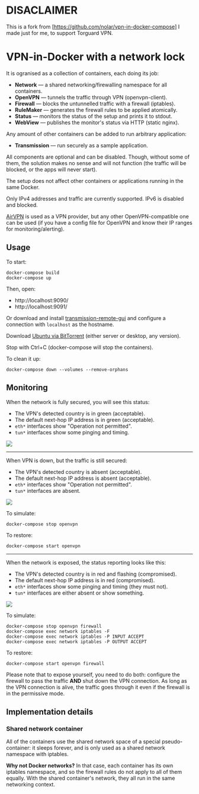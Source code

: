 # DISACLAIMER

This is a fork from [https://github.com/nolar/vpn-in-docker-compose]
I made just for me, to support Torguard VPN.


# VPN-in-Docker with a network lock

It is ogranised as a collection of containers, each doing its job:

* **Network** — a shared networking/firewalling namespace for all containers. 
* **OpenVPN** — tunnels the traffic through VPN (openvpn-client).
* **Firewall** — blocks the untunnelled traffic with a firewall (iptables).
* **RuleMaker** — generates the firewall rules to be applied atomically.
* **Status** — monitors the status of the setup and prints it to stdout.
* **WebView** — publishes the monitor's status via HTTP (static nginx).

Any amount of other containers can be added to run arbitrary application:

* **Transmission** — run securely as a sample application.

All components are optional and can be disabled. Though, without some of them, the solution makes no sense and will not function (the traffic will be blocked, or the apps will never start).

The setup does not affect other containers or applications running in the same Docker.

Only IPv4 addresses and traffic are currently supported. IPv6 is disabled and blocked.

[AirVPN](https://airvpn.org/) is used as a VPN provider, but any other OpenVPN-compatible one can be used (if you have a config file for OpenVPN and know their IP ranges for monitoring/alerting).


## Usage

To start:

```shell script
docker-compose build
docker-compose up
```

Then, open:

* http://localhost:9090/
* http://localhost:9091/

Or download and install [transmission-remote-gui](https://github.com/transmission-remote-gui/transgui) and configure a connection with `localhost` as the hostname.

Download [Ubuntu via BitTorrent](https://ubuntu.com/download/alternative-downloads) (either server or desktop, any version).

Stop with Ctrl+C (docker-compose will stop the containers).

To clean it up:

```shell script
docker-compose down --volumes --remove-orphans
```


## Monitoring

When the network is fully secured, you will see this status:

* The VPN's detected country is in green (acceptable).
* The default next-hop IP address is in green (acceptable).
* `eth*` interfaces show "Operation not permitted".
* `tun*` interfaces show some pinging and timing.

![](screenshots/protected.png)

---

When VPN is down, but the traffic is still secured:

* The VPN's detected country is absent (acceptable).
* The default next-hop IP address is absent (acceptable).
* `eth*` interfaces show "Operation not permitted".
* `tun*` interfaces are absent.

![](screenshots/disconnected.png)

To simulate:

```shell script
docker-compose stop openvpn
```

To restore:

```shell script
docker-compose start openvpn 
```

---

When the network is exposed, the status reporting looks like this:
 
* The VPN's detected country is in red and flashing (compromised).
* The default next-hop IP address is in red (compromised).
* `eth*` interfaces show some pinging and timing (they must not).
* `tun*` interfaces are either absent or show something.

![](screenshots/exposed.png)

To simulate:

```shell script
docker-compose stop openvpn firewall
docker-compose exec network iptables -F
docker-compose exec network iptables -P INPUT ACCEPT
docker-compose exec network iptables -P OUTPUT ACCEPT
```

To restore:

```shell script
docker-compose start openvpn firewall
```

Please note that to expose yourself, you need to do both: configure the firewall to pass the traffic **AND** shut down the VPN connection. As long as the VPN connection is alive, the traffic goes through it even if the firewall is in the permissive mode.


## Implementation details

### Shared network container

All of the containers use the shared network space of a special pseudo-container: it sleeps forever, and is only used as a shared network namespace with iptables.

**Why not Docker networks?** In that case, each container has its own iptables namespace, and so the firewall rules do not apply to all of them equally. With the shared container's network, they all run in the same networking context.
